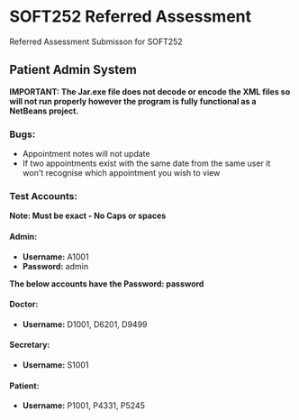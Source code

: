 # SOFT252 Referred Assessment

Referred Assessment Submisson for SOFT252

## Patient Admin System
**IMPORTANT: The Jar.exe file does not decode or encode the XML files so will not run properly however the program is fully functional as a NetBeans project.**

### Bugs:
- Appointment notes will not update
- If two appointments exist with the same date from the same user it won't recognise which appointment you wish to view

### Test Accounts:
**Note: Must be exact - No Caps or spaces**
#### Admin:
- **Username:** A1001
- **Password:** admin

**The below accounts have the Password: password**
#### Doctor:
- **Username:** D1001, D6201, D9499

#### Secretary:
- **Username:** S1001

#### Patient:
- **Username:** P1001, P4331, P5245
